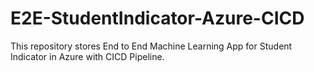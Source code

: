 # E2E-StudentIndicator-Azure-CICD
This repository stores End to End Machine Learning App for Student Indicator in Azure with CICD Pipeline.
